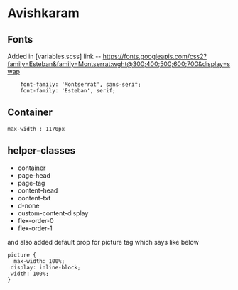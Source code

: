 # Avishkaram

## Fonts
  Added in [variables.scss]
  link -- https://fonts.googleapis.com/css2?family=Esteban&family=Montserrat:wght@300;400;500;600;700&display=swap
  
        font-family: 'Montserrat', sans-serif;
        font-family: 'Esteban', serif;
   

## Container
  `max-width : 1170px`

## helper-classes
  - container
  - page-head
  - page-tag
  - content-head
  - content-txt
  - d-none
  - custom-content-display
  - flex-order-0
  - flex-order-1
 
 and also added default prop for picture tag which says like below

    picture {
      max-width: 100%;
     display: inline-block;
     width: 100%;
    }
  